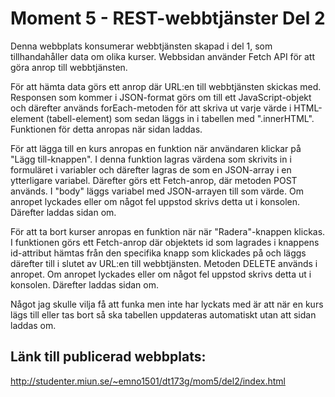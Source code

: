 # Moment 5 - REST-webbtjänster Del 2

Denna webbplats konsumerar webbtjänsten skapad i del 1, som tillhandahåller data om olika kurser. Webbsidan använder Fetch API för att göra anrop till webbtjänsten.

För att hämta data görs ett anrop där URL:en till webbtjänsten skickas med. Responsen som kommer i JSON-format görs om till ett JavaScript-objekt och därefter används forEach-metoden för att skriva ut varje värde i HTML-element (tabell-element) som sedan läggs in i tabellen med ".innerHTML". Funktionen för detta anropas när sidan laddas.

För att lägga till en kurs anropas en funktion när användaren klickar på "Lägg till-knappen". I denna funktion lagras värdena som skrivits in i formuläret i variabler och därefter lagras de som en JSON-array i en ytterligare variabel. Därefter görs ett Fetch-anrop, där metoden POST används. I "body" läggs variabel med JSON-arrayen till som värde. Om anropet lyckades eller om något fel uppstod skrivs detta ut i konsolen. Därefter laddas sidan om.

För att ta bort kurser anropas en funktion när när "Radera"-knappen klickas. I funktionen görs ett Fetch-anrop där objektets id som lagrades i knappens id-attribut hämtas från den specifika knapp som klickades på och läggs därefter till i slutet av URL:en till webbtjänsten. Metoden DELETE används i anropet. Om anropet lyckades eller om något fel uppstod skrivs detta ut i konsolen. Därefter laddas sidan om.

Något jag skulle vilja få att funka men inte har lyckats med är att när en kurs lägs till eller tas bort så ska tabellen uppdateras automatiskt utan att sidan laddas om.

## Länk till publicerad webbplats:

http://studenter.miun.se/~emno1501/dt173g/mom5/del2/index.html